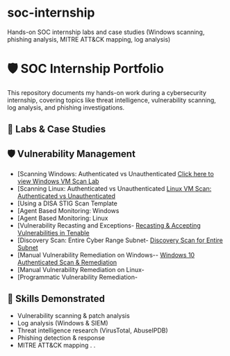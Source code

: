 # soc-internship
Hands-on SOC internship labs and case studies (Windows scanning, phishing analysis, MITRE ATT&amp;CK mapping, log analysis)

# 🛡️ SOC Internship Portfolio

This repository documents my hands-on work during a cybersecurity internship, covering topics like threat intelligence, vulnerability scanning, log analysis, and phishing investigations.  

## 📂 Labs & Case Studies

## 🛡️ Vulnerability Management
- [Scanning Windows: Authenticated vs Unauthenticated [Click here to view Windows VM Scan Lab](windows-scan-auth-vs-unauth.md)
- [Scanning Linux: Authenticated vs Unauthenticated [Linux VM Scan: Authenticated vs Unauthenticated](./linux-scan-auth-vs-unauth.md)
- [Using a DISA STIG Scan Template
- [Agent Based Monitoring: Windows
- [Agent Based Monitoring: Linux 
- [Vulnerability Recasting and Exceptions- [Recasting & Accepting Vulnerabilities in Tenable](./Recasting%20%26%20Accepting%20Vulnerabilities%20in%20Tenable.md)
- [Discovery Scan: Entire Cyber Range Subnet- [Discovery Scan for Entire Subnet](./discovery-scan-subnet.md)
- [Manual Vulnerability Remediation on Windows-- [Windows 10 Authenticated Scan & Remediation](./windows10-auth-scan-remediation.md)
- [Manual Vulnerability Remediation on Linux-
- [Programmatic Vulnerability Remediation-










## 🧠 Skills Demonstrated
- Vulnerability scanning & patch analysis  
- Log analysis (Windows & SIEM)  
- Threat intelligence research (VirusTotal, AbuseIPDB)  
- Phishing detection & response  
- MITRE ATT&CK mapping  . .

